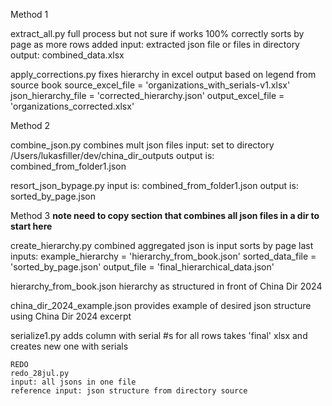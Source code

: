 
Method 1

extract_all.py
    full process but not sure if works 100% correctly
    sorts by page as more rows added
    input: extracted json file or files in directory
    output: combined_data.xlsx

apply_corrections.py
    fixes hierarchy in excel output based on legend from source book
    source_excel_file = 'organizations_with_serials-v1.xlsx'
    json_hierarchy_file = 'corrected_hierarchy.json'
    output_excel_file = 'organizations_corrected.xlsx'

Method 2

combine_json.py
    combines mult json files
        input: set to directory /Users/lukasfiller/dev/china_dir_outputs
        output is: combined_from_folder1.json

resort_json_bypage.py
    input is: combined_from_folder1.json
    output is: sorted_by_page.json


Method 3
**note need to copy section that combines all json files in a dir to start here**

create_hierarchy.py
    combined aggregated json is input
    sorts by page last
    inputs:
        example_hierarchy = 'hierarchy_from_book.json'
        sorted_data_file = 'sorted_by_page.json'
        output_file = 'final_hierarchical_data.json'


hierarchy_from_book.json
    hierarchy as structured in front of China Dir 2024




china_dir_2024_example.json
    provides example of desired json structure using China Dir 2024 excerpt

serialize1.py
    adds column with serial #s for all rows
    takes 'final' xlsx and creates new one with serials

    REDO
    redo_28jul.py
    input: all jsons in one file
    reference input: json structure from directory source